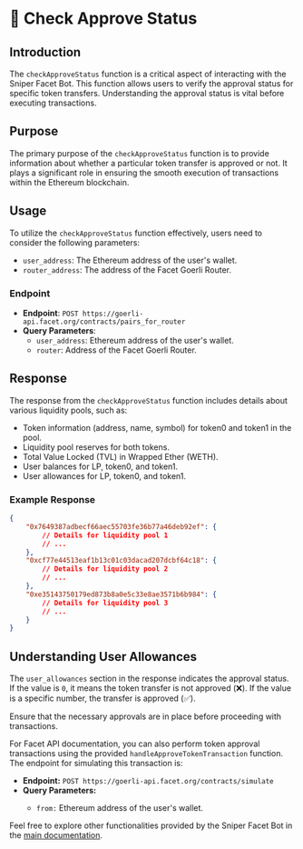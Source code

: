 # 🔄 Check Approve Status

## Introduction

The `checkApproveStatus` function is a critical aspect of interacting with the Sniper Facet Bot. This function allows users to verify the approval status for specific token transfers. Understanding the approval status is vital before executing transactions.

## Purpose

The primary purpose of the `checkApproveStatus` function is to provide information about whether a particular token transfer is approved or not. It plays a significant role in ensuring the smooth execution of transactions within the Ethereum blockchain.

## Usage

To utilize the `checkApproveStatus` function effectively, users need to consider the following parameters:

- `user_address`: The Ethereum address of the user's wallet.
- `router_address`: The address of the Facet Goerli Router.

### Endpoint

- **Endpoint**: `POST https://goerli-api.facet.org/contracts/pairs_for_router`
- **Query Parameters**:
  - `user_address`: Ethereum address of the user's wallet.
  - `router`: Address of the Facet Goerli Router.

## Response

The response from the `checkApproveStatus` function includes details about various liquidity pools, such as:

- Token information (address, name, symbol) for token0 and token1 in the pool.
- Liquidity pool reserves for both tokens.
- Total Value Locked (TVL) in Wrapped Ether (WETH).
- User balances for LP, token0, and token1.
- User allowances for LP, token0, and token1.

### Example Response

```json
{
    "0x7649387adbecf66aec55703fe36b77a46deb92ef": {
        // Details for liquidity pool 1
        // ...
    },
    "0xcf77e44513eaf1b13c01c03dacad207dcbf64c18": {
        // Details for liquidity pool 2
        // ...
    },
    "0xe35143750179ed873b8a0e5c33e8ae3571b6b984": {
        // Details for liquidity pool 3
        // ...
    }
}
```
<h2>Understanding User Allowances</h2>
<p>
  The <code>user_allowances</code> section in the response indicates the approval status. 
  If the value is <code>0</code>, it means the token transfer is not approved (❌). 
  If the value is a specific number, the transfer is approved (✅).
</p>
<p>
  Ensure that the necessary approvals are in place before proceeding with transactions.
</p>

<p>
  For Facet API documentation, you can also perform token approval transactions using the provided 
  <code>handleApproveTokenTransaction</code> function. The endpoint for simulating this transaction is:
</p>

<ul>
  <li><strong>Endpoint:</strong> <code>POST https://goerli-api.facet.org/contracts/simulate</code></li>
  <li><strong>Query Parameters:</strong></li>
  <ul>
    <li><code>from:</code> Ethereum address of the user's wallet.</li>
  </ul>
</ul>

<p>
  Feel free to explore other functionalities provided by the Sniper Facet Bot in the 
  <a href="link-to-main-doc">main documentation</a>.
</p>

